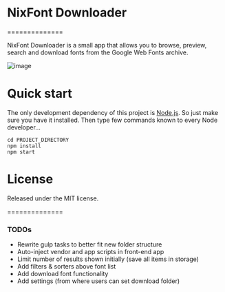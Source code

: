 # NixFont Downloader
==============

NixFont Downloader is a small app that allows you to browse, preview, search and download fonts from the Google Web Fonts archive.

![image](http://i.imgur.com/cq9XZsS.png)


# Quick start
The only development dependency of this project is [Node.js](https://nodejs.org). So just make sure you have it installed.
Then type few commands known to every Node developer...
```
cd PROJECT_DIRECTORY
npm install
npm start
```

# License

Released under the MIT license.

==============
### TODOs

* Rewrite gulp tasks to better fit new folder structure
* Auto-inject vendor and app scripts in front-end app
* Limit number of results shown initially (save all items in storage)
* Add filters & sorters above font list
* Add download font functionality
* Add settings (from where users can set download folder)
